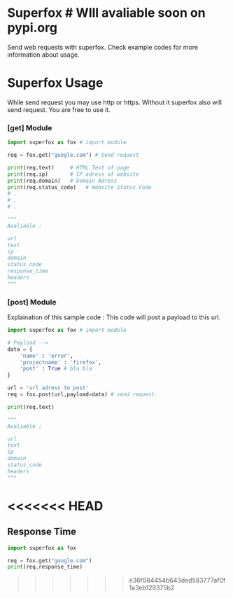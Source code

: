 # Superfox # WIll avaliable soon on pypi.org

Send web requests with superfox. Check example codes for more information about usage.

# Superfox Usage 

While send request you may use http or https. Without it superfox also will send request. You are free to use it.

### [get] Module
```python 
import superfox as fox # import module 

req = fox.get("google.com") # Send request 

print(req.text)     # HTML Text of page
print(req.ip)       # IP adress of website
print(req.domain)   # Domain Adress
print(req.status_code)   # Website Status Code
# . 
# .
# .

"""
Avaliable :

url
text
ip
domain
status_code
response_time
headers
"""
```


### [post] Module

Explaination of this sample code : 
This code will post a payload to this url.

```python 
import superfox as fox # import module 

# Payload -->
data = {
    'name' : 'error',
    'projectname' : 'firefox',
    'post' : True # bla bla
}

url = 'url adress to post'
req = fox.post(url,payload=data) # send request. 

print(req.text)  

"""
Avaliable :

url
text
ip
domain
status_code
headers
"""
```
<<<<<<< HEAD
=======

## Response Time
```python 
import superfox as fox

req = fox.get("google.com")
print(req.response_time)
```
>>>>>>> e36f084454b643ded583777af0f1a3eb129375b2

